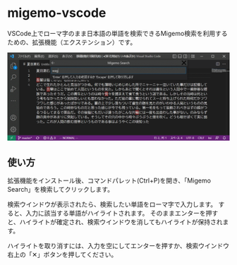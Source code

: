 # migemo-vscode

VSCode上でローマ字のまま日本語の単語を検索できるMigemo検索を利用するための、拡張機能（エクステンション）です。

![Screenshot](https://raw.githubusercontent.com/oguna/migemo-vscode/main/screenshot.png)

## 使い方

拡張機能をインストール後、コマンドパレット(Ctrl+P)を開き、「Migemo Search」を検索してクリックします。

検索ウインドウが表示されたら、検索したい単語をローマ字で入力します。
すると、入力に該当する単語がハイライトされます。
そのままエンターを押すと、ハイライトが確定され、検索ウインドウを消してもハイライトが保持されます。

ハイライトを取り消すには、入力を空にしてエンターを押すか、検索ウインドウ右上の「✕」ボタンを押してください。